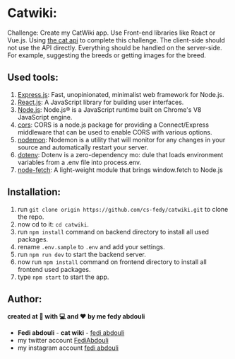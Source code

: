 # Catwiki:

Challenge: Create my CatWiki app. Use Front-end libraries like React or Vue.js. Using [the cat api](https://docs.thecatapi.com/) to complete this challenge. The client-side should not use the API directly. Everything should be handled on the server-side. For example, suggesting the breeds or getting images for the breed.

## Used tools:

1. [Express.js](https://expressjs.com/): Fast, unopinionated, minimalist web framework for Node.js.
2. [React.js](https://reactjs.org/): A JavaScript library for building user interfaces.
3. [Node.js](https://nodejs.org/en/): Node.js® is a JavaScript runtime built on Chrome's V8 JavaScript engine.
4. [cors](https://www.npmjs.com/package/cors): CORS is a node.js package for providing a Connect/Express middleware that can be used to enable CORS with various options.
5. [nodemon](https://nodemon.io/): Nodemon is a utility that will monitor for any changes in your source and automatically restart your server.
6. [dotenv](https://www.npmjs.com/package/dotenv): Dotenv is a zero-dependency mo: dule that loads environment variables from a .env file into process.env.
7. [node-fetch](https://www.npmjs.com/package/node-fetch): A light-weight module that brings window.fetch to Node.js

## Installation:

1. run `git clone origin https://github.com/cs-fedy/catwiki.git` to clone the repo.
2.  now cd to it: `cd catwiki`.
3. run `npm install` command on backend directory to install all used packages.
4. rename `.env.sample` to `.env` and add your settings.
5. run `npm run dev` to start the backend server.
6. now run `npm install` command on frontend directory to install all frontend used packages.
7. type `npm start` to start the app.

## Author:
**created at 🌙 with 💻 and ❤ by me fedy abdouli**
* **Fedi abdouli** - **cat wiki** - [fedi abdouli](https://github.com/cs-fedy)
* my twitter account [FediAbdouli](https://www.twitter.com/FediAbdouli)
* my instagram account [fedi abdouli](https://www.instagram.com/f0odyy/) 